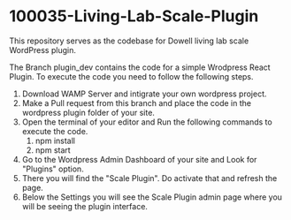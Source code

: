 # 100035-Living-Lab-Scale-Plugin
This repository serves as the codebase for Dowell living lab scale WordPress plugin.

The Branch plugin_dev contains the code for a simple Wrodpress React Plugin. To execute the code you need to follow the following steps.

1. Download WAMP Server and intigrate your own wordpress project.
2. Make a Pull request from this branch and place the code in the wordpress plugin folder of your site.
3. Open the terminal of your editor and Run the following commands to execute the code.
    1. npm install
    2. npm start
4. Go to the Wordpress Admin Dashboard of your site and Look for "Plugins" option.
5. There you will find the "Scale Plugin". Do activate that and refresh the page.
6. Below the Settings you will see the Scale Plugin admin page where you will be seeing the plugin interface.
